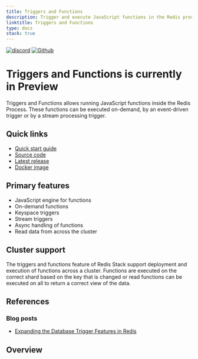 ```yaml
---
title: Triggers and Functions
description: Trigger and execute JavaScript functions in the Redis process
linktitle: Triggers and Functions
type: docs
stack: true
---
```


[![discord](https://img.shields.io/discord/697882427875393627?style=flat-square)](https://discord.gg/xTbqgTB)
[![Github](https://img.shields.io/static/v1?label=&message=repository&color=5961FF&logo=github)](https://github.com/RedisGears/RedisGears/)

# Triggers and Functions is currently in Preview

Triggers and Functions allows running JavaScript functions inside the Redis Process. These functions can be executed on-demand, by an event-driven trigger or by a stream processing trigger.

## Quick links

* [Quick start guide](/docs/stack/redisgears/quick_start)
* [Source code](https://github.com/RedisGears/RedisGears)
* [Latest release](https://github.com/RedisGears/RedisGears/releases)
* [Docker image](https://hub.docker.com/r/redis/redis-stack-server/)

## Primary features

* JavaScript engine for functions
* On-demand functions
* Keyspace triggers
* Stream triggers
* Async handling of functions
* Read data from across the cluster

## Cluster support

The triggers and functions feature of Redis Stack support deployment and execution of functions across a cluster. Functions are executed on the correct shard based on the key that is changed or read functions can be executed on all to return a correct view of the data.

## References

### Blog posts

- [Expanding the Database Trigger Features in Redis](https://redis.com/blog/database-trigger-features/)

## Overview
